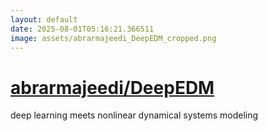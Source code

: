 ```yaml
---
layout: default
date: 2025-08-01T05:16:21.366511
image: assets/abrarmajeedi_DeepEDM_cropped.png
---
```


# [abrarmajeedi/DeepEDM](https://github.com/abrarmajeedi/DeepEDM)

deep learning meets nonlinear dynamical systems modeling
